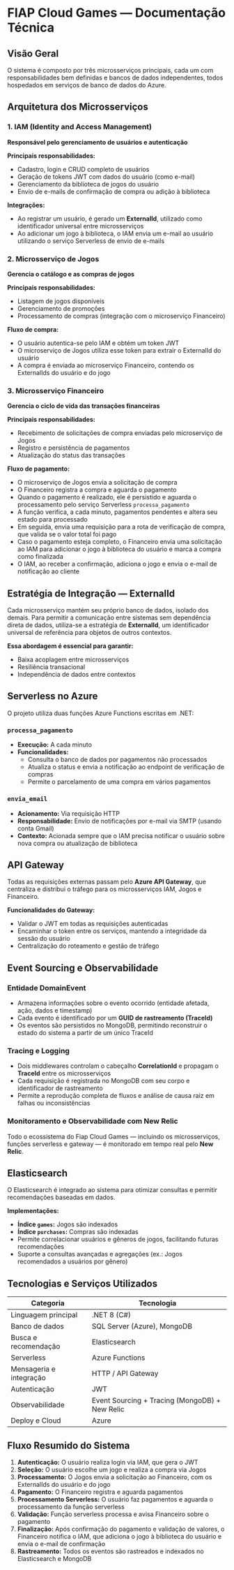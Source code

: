 # FIAP Cloud Games — Documentação Técnica

## Visão Geral

O sistema é composto por três microsserviços principais, cada um com responsabilidades bem definidas e bancos de dados independentes, todos hospedados em serviços de banco de dados do Azure.

## Arquitetura dos Microsserviços

### 1. IAM (Identity and Access Management)
**Responsável pelo gerenciamento de usuários e autenticação**

**Principais responsabilidades:**
- Cadastro, login e CRUD completo de usuários
- Geração de tokens JWT com dados do usuário (como e-mail)
- Gerenciamento da biblioteca de jogos do usuário
- Envio de e-mails de confirmação de compra ou adição à biblioteca

**Integrações:**
- Ao registrar um usuário, é gerado um **ExternalId**, utilizado como identificador universal entre microsserviços
- Ao adicionar um jogo à biblioteca, o IAM envia um e-mail ao usuário utilizando o serviço Serverless de envio de e-mails

### 2. Microsserviço de Jogos
**Gerencia o catálogo e as compras de jogos**

**Principais responsabilidades:**
- Listagem de jogos disponíveis
- Gerenciamento de promoções
- Processamento de compras (integração com o microserviço Financeiro)

**Fluxo de compra:**
- O usuário autentica-se pelo IAM e obtém um token JWT
- O microserviço de Jogos utiliza esse token para extrair o ExternalId do usuário
- A compra é enviada ao microserviço Financeiro, contendo os ExternalIds do usuário e do jogo

### 3. Microsserviço Financeiro
**Gerencia o ciclo de vida das transações financeiras**

**Principais responsabilidades:**
- Recebimento de solicitações de compra enviadas pelo microserviço de Jogos
- Registro e persistência de pagamentos
- Atualização do status das transações

**Fluxo de pagamento:**
- O microserviço de Jogos envia a solicitação de compra
- O Financeiro registra a compra e aguarda o pagamento
- Quando o pagamento é realizado, ele é persistido e aguarda o processamento pelo serviço Serverless `processa_pagamento`
- A função verifica, a cada minuto, pagamentos pendentes e altera seu estado para processado
- Em seguida, envia uma requisição para a rota de verificação de compra, que valida se o valor total foi pago
- Caso o pagamento esteja completo, o Financeiro envia uma solicitação ao IAM para adicionar o jogo à biblioteca do usuário e marca a compra como finalizada
- O IAM, ao receber a confirmação, adiciona o jogo e envia o e-mail de notificação ao cliente

## Estratégia de Integração — ExternalId

Cada microsserviço mantém seu próprio banco de dados, isolado dos demais. Para permitir a comunicação entre sistemas sem dependência direta de dados, utiliza-se a estratégia de **ExternalId**, um identificador universal de referência para objetos de outros contextos.

**Essa abordagem é essencial para garantir:**
- Baixa acoplagem entre microsserviços
- Resiliência transacional
- Independência de dados entre contextos

## Serverless no Azure

O projeto utiliza duas funções Azure Functions escritas em .NET:

### `processa_pagamento`
- **Execução:** A cada minuto
- **Funcionalidades:**
  - Consulta o banco de dados por pagamentos não processados
  - Atualiza o status e envia a notificação ao endpoint de verificação de compras
  - Permite o parcelamento de uma compra em vários pagamentos

### `envia_email`
- **Acionamento:** Via requisição HTTP
- **Responsabilidade:** Envio de notificações por e-mail via SMTP (usando conta Gmail)
- **Contexto:** Acionada sempre que o IAM precisa notificar o usuário sobre nova compra ou atualização de biblioteca

## API Gateway

Todas as requisições externas passam pelo **Azure API Gateway**, que centraliza e distribui o tráfego para os microsserviços IAM, Jogos e Financeiro.

**Funcionalidades do Gateway:**
- Validar o JWT em todas as requisições autenticadas
- Encaminhar o token entre os serviços, mantendo a integridade da sessão do usuário
- Centralização do roteamento e gestão de tráfego

## Event Sourcing e Observabilidade

### Entidade DomainEvent
- Armazena informações sobre o evento ocorrido (entidade afetada, ação, dados e timestamp)
- Cada evento é identificado por um **GUID de rastreamento (TraceId)**
- Os eventos são persistidos no MongoDB, permitindo reconstruir o estado do sistema a partir de um único TraceId

### Tracing e Logging
- Dois middlewares controlam o cabeçalho **CorrelationId** e propagam o **TraceId** entre os microsserviços
- Cada requisição é registrada no MongoDB com seu corpo e identificador de rastreamento
- Permite a reprodução completa de fluxos e análise de causa raiz em falhas ou inconsistências

### Monitoramento e Observabilidade com New Relic
Todo o ecossistema do Fiap Cloud Games — incluindo os microsserviços, funções serverless e gateway — é monitorado em tempo real pelo **New Relic**.

## Elasticsearch

O Elasticsearch é integrado ao sistema para otimizar consultas e permitir recomendações baseadas em dados.

**Implementações:**
- **Índice `games`:** Jogos são indexados
- **Índice `purchases`:** Compras são indexadas
- Permite correlacionar usuários e gêneros de jogos, facilitando futuras recomendações
- Suporte a consultas avançadas e agregações (ex.: Jogos recomendados a usuários por gênero)

## Tecnologias e Serviços Utilizados

| Categoria | Tecnologia |
|-----------|------------|
| Linguagem principal | .NET 8 (C#) |
| Banco de dados | SQL Server (Azure), MongoDB |
| Busca e recomendação | Elasticsearch |
| Serverless | Azure Functions |
| Mensageria e integração | HTTP / API Gateway |
| Autenticação | JWT |
| Observabilidade | Event Sourcing + Tracing (MongoDB) + New Relic |
| Deploy e Cloud | Azure |

## Fluxo Resumido do Sistema

1. **Autenticação:** O usuário realiza login via IAM, que gera o JWT
2. **Seleção:** O usuário escolhe um jogo e realiza a compra via Jogos
3. **Processamento:** O Jogos envia a solicitação ao Financeiro, com os ExternalIds do usuário e do jogo
4. **Pagamento:** O Financeiro registra e aguarda pagamentos
5. **Processamento Serverless:** O usuário faz pagamentos e aguarda o processamento da função serverless
6. **Validação:** Função serverless processa e avisa Financeiro sobre o pagamento
7. **Finalização:** Após confirmação do pagamento e validação de valores, o Financeiro notifica o IAM, que adiciona o jogo à biblioteca do usuário e envia o e-mail de confirmação
8. **Rastreamento:** Todos os eventos são rastreados e indexados no Elasticsearch e MongoDB
